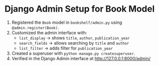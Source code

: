 # Django Admin Setup for Book Model

1. Registered the `Book` model in `bookshelf/admin.py` using `@admin.register(Book)`.
2. Customized the admin interface with:
   - `list_display` → shows `title`, `author`, `publication_year`
   - `search_fields` → allows searching by `title` and `author`
   - `list_filter` → adds filter for `publication_year`
3. Created a superuser with `python manage.py createsuperuser`.
4. Verified in the Django Admin interface at http://127.0.0.1:8000/admin/
